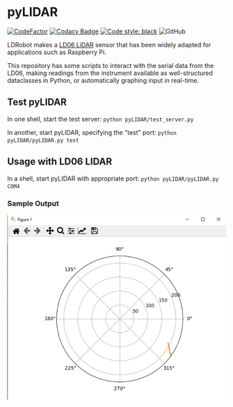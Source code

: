 # pyLIDAR

[![CodeFactor](https://www.codefactor.io/repository/github/paradoxdruid/pyLIDAR/badge)](https://www.codefactor.io/repository/github/paradoxdruid/pyLIDAR)  [![Codacy Badge](https://app.codacy.com/project/badge/Grade/c8c86fe25a644cb69b8b6e789ca1c18f)](https://www.codacy.com/gh/Paradoxdruid/pyLIDAR/dashboard?utm_source=github.com&amp;utm_medium=referral&amp;utm_content=Paradoxdruid/pyLIDAR&amp;utm_campaign=Badge_Grade) [![Code style: black](https://img.shields.io/badge/code%20style-black-000000.svg)](https://github.com/ambv/black)  ![GitHub](https://img.shields.io/github/license/Paradoxdruid/pyLIDAR)

LDRobot makes a [LD06 LiDAR](https://www.ldrobot.com/product/en/98) sensor that has been widely adapted for applications such as Raspberry Pi.

This repository has some scripts to interact with the serial data from the LD06, making readings from the instrument available as well-structured dataclasses in Python, or automatically graphing input in real-time.

## Test pyLIDAR

In one shell, start the test server: `python pyLIDAR/test_server.py`

In another, start pyLIDAR, specifying the "test" port: `python pyLIDAR/pyLIDAR.py test`

## Usage with LD06 LIDAR

In a shell, start pyLIDAR with appropriate port: `python pyLIDAR/pyLIDAR.py COM4`

### Sample Output

![Sample Output](/assets/sample_output.png?raw=true "Sample Output")
